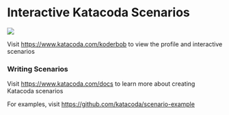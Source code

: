 # Interactive Katacoda Scenarios

[![](http://shields.katacoda.com/katacoda/koderbob/count.svg)](https://www.katacoda.com/koderbob "Get your profile on Katacoda.com")

Visit https://www.katacoda.com/koderbob to view the profile and interactive scenarios

### Writing Scenarios
Visit https://www.katacoda.com/docs to learn more about creating Katacoda scenarios

For examples, visit https://github.com/katacoda/scenario-example
